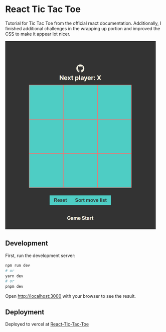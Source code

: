 # React Tic Tac Toe

Tutorial for Tic Tac Toe from the official react documentation. Additionally, I finished additional challenges in the wrapping up portion and improved the CSS to make it appear lot nicer.

![Drag Racing](public/image.png)

## Development

First, run the development server:

```bash
npm run dev
# or
yarn dev
# or
pnpm dev
```

Open [http://localhost:3000](http://localhost:3000) with your browser to see the result.

## Deployment

Deployed to vercel at [React-Tic-Tac-Toe](https://react-tic-tac-toe-kushal-chandar.vercel.app/)
